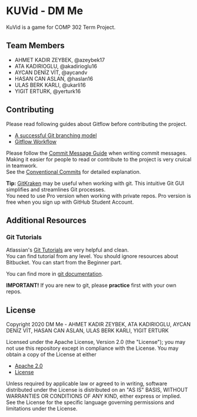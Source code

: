 # KUVid - DM Me

KuVid is a game for COMP 302 Term Project.

## Team Members

- AHMET KADIR ZEYBEK, @azeybek17
- ATA KADIRIOGLU, @akadirioglu16
- AYCAN DENİZ VİT, @aycandv
- HASAN CAN ASLAN, @haslan16
- ULAS BERK KARLI, @ukarli16
- YIGIT ERTURK, @yerturk16

## Contributing

Please read following guides about Gitflow before contributing the project.
- [A successful Git branching model](https://nvie.com/posts/a-successful-git-branching-model/)   
- [Gitflow Workflow](https://www.atlassian.com/git/tutorials/comparing-workflows/gitflow-workflow)

Please follow the [Commit Message Guide]($2) when writing commit messages.  
Making it easier for people to read or contribute to the project is very cruical in teamwork.  
See the [Conventional Commits](https://www.conventionalcommits.org/en/v1.0.0/) for detailed explanation.

**Tip:** [GitKraken](https://www.gitkraken.com) may be useful when working with git. This intuitive Git GUI simplifies and streamlines Git processes.  
You need to use Pro version when working with private repos. Pro version is free when you sign up with GitHub Student Account.

## Additional Resources

### Git Tutorials

Atlassian's [Git Tutorials](https://www.atlassian.com/git/tutorials) are very helpful and clean.  
You can find tutorial from any level. You should ignore resources about Bitbucket. You can start from the Beginner part.

You can find more in [git documentation](https://git-scm.com/docs/gittutorial).

**IMPORTANT!** If you are new to git, please **practice** first with your own repos. 

## License

Copyright 2020 DM Me - AHMET KADIR ZEYBEK, ATA KADIRIOGLU, AYCAN DENİZ VİT, HASAN CAN ASLAN, ULAS BERK KARLI, YIGIT ERTURK

Licensed under the Apache License, Version 2.0 (the "License");
you may not use this repository except in compliance with the License.
You may obtain a copy of the License at either

- [Apache 2.0](http://www.apache.org/licenses/LICENSE-2.0)
- [License](./LICENSE)

Unless required by applicable law or agreed to in writing, software
distributed under the License is distributed on an "AS IS" BASIS,
WITHOUT WARRANTIES OR CONDITIONS OF ANY KIND, either express or implied.
See the License for the specific language governing permissions and
limitations under the License.